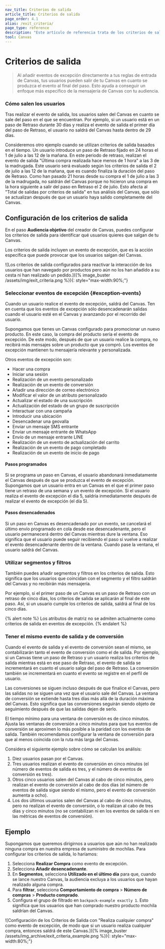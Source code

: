 ```yaml
---
nav_title: Criterios de salida
article_title: Criterios de salida 
page_order: 4.1
alias: /exit_criteria/
page_type: reference
description: "Este artículo de referencia trata de los criterios de salida y de cómo los usuarios pueden salir de tu Canvas en función de los criterios seleccionados."
tool: Canvas
---
```


# Criterios de salida

> Al añadir eventos de excepción directamente a tus reglas de entrada de Canvas, tus usuarios pueden salir de tu Canvas en cuanto se produzca el evento al final del paso. Esto ayuda a conseguir un enfoque más específico de la mensajería de Canvas con tu audiencia.

### Cómo salen los usuarios

Tras realizar el evento de salida, los usuarios salen del Canvas en cuanto se sale del paso en el que se encuentran. Por ejemplo, si un usuario está en un paso de Retraso durante 30 días y realiza el evento de salida el primer día del paso de Retraso, el usuario no saldrá del Canvas hasta dentro de 29 días.

Consideremos otro ejemplo cuando se utilizan criterios de salida basados en el tiempo. Un usuario introduce un paso de Retraso fijado en 24 horas el 1 de julio a las 12 de la mañana. En este periodo de retraso, realizan el evento de salida "Última compra realizada hace menos de 1 hora" a las 3 de la madrugada. Este usuario será evaluado según los criterios de salida el 2 de julio a las 12 de la mañana, que es cuando finaliza la duración del paso de Retraso. Como han pasado 21 horas desde su compra el 1 de julio a las 3 de la madrugada, no saldrán del Canvas porque no hicieron una compra en la hora siguiente a salir del paso en Retraso el 2 de julio. Esto afecta al "Total de salidas por criterios de salida" en tus análisis del Canvas, que sólo se actualizan después de que un usuario haya salido completamente del Canvas.

## Configuración de los criterios de salida

En el paso **Audiencia objetivo** del creador de Canvas, puedes configurar los criterios de salida para identificar qué usuarios quieres que salgan de tu Canvas. 

Los criterios de salida incluyen un evento de excepción, que es la acción específica que puede provocar que los usuarios salgan del Canvas.

\![Los criterios de salida configurados para reactivar la interacción de los usuarios que han navegado por productos pero aún no los han añadido a su cesta ni han realizado un pedido.]({% image_buster /assets/img/exit_criteria.png %}){: style="max-width:90%;"}

### Seleccionar eventos de excepción {#exception-events}

Cuando un usuario realice el evento de excepción, saldrá del Canvas. Ten en cuenta que los eventos de excepción sólo desencadenarán salidas cuando el usuario esté en el Canvas y avanzando por el recorrido del usuario.

Supongamos que tienes un Canvas configurado para promocionar un nuevo producto. En este caso, la compra del producto sería el evento de excepción. De este modo, después de que un usuario realice la compra, no recibirá más mensajes sobre un producto que ya compró. Los eventos de excepción mantienen tu mensajería relevante y personalizada.

Otros eventos de excepción son:

- Hacer una compra
- Iniciar una sesión
- Realización de un evento personalizado
- Realización de un evento de conversión
- Añadir una dirección de correo electrónico
- Modificar el valor de un atributo personalizado
- Actualizar el estado de una suscripción
- Actualización del estado de un grupo de suscripción
- Interactuar con una campaña
- Introducir una ubicación
- Desencadenar una geovalla
- Enviar un mensaje SMS entrante
- Enviar un mensaje entrante de WhatsApp
- Envío de un mensaje entrante LINE
- Realización de un evento de actualización del carrito
- Realización de un evento de pago completado
- Realización de un evento de inicio de pago

#### Pasos programados

Si se programa un paso en Canvas, el usuario abandonará inmediatamente el Canvas después de que se produzca el evento de excepción. Supongamos que un usuario entra en un Canvas en el que el primer paso tiene un retraso de una semana y un evento de excepción. Si el usuario realiza el evento de excepción el día 5, saldría inmediatamente después de realizar el evento de excepción (el día 5). 
 
#### Pasos desencadenados

Si un paso en Canvas es desencadenado por un evento, se cancelará el último envío programado en cola desde ese desencadenante, pero el usuario permanecerá dentro del Canvas mientras dure la ventana. Eso significa que el usuario puede seguir recibiendo el paso si vuelve a realizar el evento desencadenante dentro de la ventana. Cuando pase la ventana, el usuario saldrá del Canvas.

### Utilizar segmentos y filtros

También puedes añadir segmentos y filtros en los criterios de salida. Esto significa que los usuarios que coincidan con el segmento y el filtro saldrán del Canvas y no recibirán más mensajería. 

Por ejemplo, si el primer paso de un Canvas es un paso de Retraso con un retraso de cinco días, los criterios de salida se aplicarán al final de este paso. Así, si un usuario cumple los criterios de salida, saldrá al final de los cinco días.

{% alert note %}
Los atributos de matriz no se admiten actualmente como criterios de salida en eventos de excepción.
{% endalert %}

### Tener el mismo evento de salida y de conversión

Cuando el evento de salida y el evento de conversión sean el mismo, se contabilizarán tanto el evento de conversión como el de salida. Por ejemplo, si un Canvas tiene un paso de Retraso y un usuario realiza los criterios de salida mientras está en ese paso de Retraso, el evento de salida se incrementará en cuanto el usuario salga del paso de Retraso. La conversión también se incrementará en cuanto el evento se registre en el perfil de usuario.

Las conversiones se siguen incluso después de que finalice el Canvas, pero las salidas no se siguen una vez que el usuario sale del Canvas. La ventana de conversión se extiende hasta tres días más allá de la duración máxima del Canvas. Esto significa que las conversiones seguirán siendo objeto de seguimiento después de que las salidas dejen de serlo. 

El tiempo mínimo para una ventana de conversión es de cinco minutos. Ajusta las ventanas de conversión a cinco minutos para que tus eventos de conversión se aproximen lo más posible a la paridad con los eventos de salida. También recomendamos configurar la ventana de conversión para que al menos coincida con la ruta más larga del Canvas.

Considera el siguiente ejemplo sobre cómo se calculan los análisis:

1. Diez usuarios pasan por el Canvas.
2. Tres usuarios realizan el evento de conversión en cinco minutos (el número de eventos de salida es tres, y el número de eventos de conversión es tres).
3. Otros cinco usuarios salen del Canvas al cabo de cinco minutos, pero realizan el evento de conversión al cabo de dos días (el número de eventos de salida sigue siendo el mismo, pero el evento de conversión aumenta a ocho).
4. Los dos últimos usuarios salen del Canvas al cabo de cinco minutos, pero no realizan el evento de conversión, o lo realizan al cabo de tres días y cinco minutos (no se contabilizan ni en los eventos de salida ni en las métricas de eventos de conversión).

## Ejemplo

Supongamos que queremos dirigirnos a usuarios que aún no han realizado ninguna compra en nuestra empresa de suministro de mochilas. Para configurar los criterios de salida, lo haríamos:

1. Selecciona **Realizar Compra** como evento de excepción.
2. Selecciona **Añadir desencadenante**. 
3. En **Segmentos**, selecciona **Utilizado en el último día** para que, cuando se lance nuestro Canvas, la audiencia excluya a los usuarios que hayan realizado alguna compra.
4. Para **filtrar**, selecciona **Comportamiento de compra** > **Número de compras** > **Producto comprado**.
5. Configura el grupo de filtrado en `backpack-example exactly 1`. Esto significa que los usuarios que han comprado nuestro producto mochila saldrían del Canvas.

\![Configuración de los Criterios de Salida con "Realiza cualquier compra" como evento de excepción, de modo que si un usuario realiza cualquier compra, entonces saldrá de este Canvas.]({% image_buster /assets/img_archive/exit_criteria_example.png %}){: style="max-width:80%;"}


